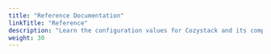 ```yaml
---
title: "Reference Documentation"
linkTitle: "Reference"
description: "Learn the configuration values for Cozystack and its components."
weight: 30
---
```

